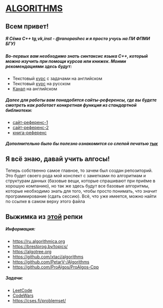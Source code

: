 # [ALGORITHMS](https://github.com/ranopashec/FAMCS-PROG/blob/main/ALGORITHMS.md)

## Всем привет!
##### Я Сёма C++ tg,vk,inst - @ranopashec и я просто учусь на ПИ ФПМИ БГУ)
##### Во-первых вам необходимо знать синтаксис языка C++, который можно изучить при помощи курсов или книжек. Моими рекомендациями здесь будут:
- Текстовый [курс](https://www.learncpp.com) с задачами на английском
- Текстовый [курс](https://ravesli.com/uroki-cpp/) на русском
- [Канал](https://www.youtube.com/playlist?list=PLlrATfBNZ98dudnM48yfGUldqGD0S4FFb) на английском
##### Далее для работы вам понадобятся сайты-референсы, где вы будете смотреть как работает конкретная функция из стандартной библиотеки:
-  [сайт-референс-1](https://en.cppreference.com/w/)
-  [сайт-референс-2](https://cplusplus.com/reference/)
-  [книга-референс](https://books.goalkicker.com/CPlusPlusBook/)
##### Дополнительно было бы полезно ознакомится со слепой печатью [тык](https://www.typingstudy.com/list_of_free_touch_typing_software_and_online_resources)

## Я всё знаю, давай учить алгосы!
Теперь собственно самое главное, то зачем был создан репозиторий. Это будет своего рода мой конспект с заметками по алгоритмам и структурам данных (базовые вещи, которые спрашивают при приёме в хорошую компанию), но так же здесь будут все базовые алгоритмы, которые необходимо знать для того, чтобы просто понимать, что значит программирование (сдать сессию). Всё, что уже имеется, можно найти по ссылке в самом верху этого файла
## Выжимка из [этой](https://github.com/tayllan/awesome-algorithms#websites) репки
##### Информация:
- https://ru.algorithmica.org
- https://brestprog.by/topics/
- https://algotree.org
- https://github.com/xtaci/algorithms
- https://github.com/PetarV-/Algorithms
- https://github.com/ProAlgos/ProAlgos-Cpp
##### Задачи:
- [LeetCode](https://leetcode.com)
- [CodeWars](https://www.codewars.com)
- https://cses.fi/problemset/
